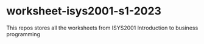 # worksheet-isys2001-s1-2023
This repos stores all the worksheets from ISYS2001 Introduction to business programming 
